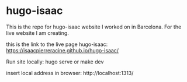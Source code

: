 # hugo-isaac
This is the repo for hugo-isaac website I worked on in Barcelona. For the live website I am creating. 

this is the link to the live page hugo-isaac:
https://isaacpierreracine.github.io/hugo-isaac/

Run site locally: hugo serve 
or 
make dev

insert local address in browser: http://localhost:1313/

